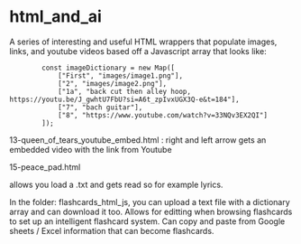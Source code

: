 # html_and_ai

A series of interesting and useful HTML wrappers that populate images, links, and youtube videos based off  a Javascript array that looks like: 

            const imageDictionary = new Map([
                ["First", "images/image1.png"],
                ["2", "images/image2.png"],
                ["1a", "back cut then alley hoop, https://youtu.be/J_gwhtU7FbU?si=A6t_zpIvxUGX3Q-e&t=184"],
                ["7", "bach guitar"],
                ["8", "https://www.youtube.com/watch?v=33NQv3EX2QI"]
            ]);



13-queen_of_tears_youtube_embed.html : right and left arrow gets an embedded video with the link from Youtube

15-peace_pad.html

allows you load a .txt and gets read so for example lyrics.  



In the folder: flashcards_html_js, you can upload a text file with a dictionary array and can download it too.  Allows for editting when browsing flashcards to set up an intelligent flashcard system.  Can copy and paste from Google sheets / Excel information that can become flashcards. 



